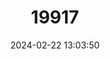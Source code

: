 ---
title: "19917"
category: "Satan eurystomus"
draft: false
date: 2024-02-22 13:03:50
languages:
  English: ["Widemouth Blindcat"]
---